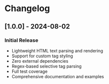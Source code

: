 # Changelog

## [1.0.0] - 2024-08-02

### Initial Release
- Lightweight HTML text parsing and rendering
- Support for custom tag styling
- Zero external dependencies
- Regex-based selective tag parsing
- Full test coverage
- Comprehensive documentation and examples